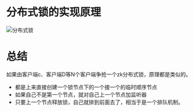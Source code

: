 # 分布式锁的实现原理
![分布式锁](https://github.com/LengendOfDong/Blog/blob/master/img/zookeeper-100015.png)

# 总结
如果由客户端c、客户端D等N个客户端争抢一个zk分布式锁，原理都是类似的。
- 都是上来直接创建一个锁节点下的一个接一个的临时顺序节点
- 如果自己不是第一个节点，就对自己上一个节点加监听器
- 只要上一个节点释放锁，自己就排到前面去了，相当于是一个排队机制。


